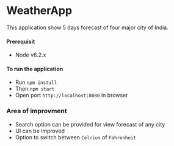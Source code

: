 # WeatherApp
This application show 5 days forecast of four major city of India.

#### Prerequisit

* Node v6.2.x

#### To run the application

* Run `npm install` 
* Then `npm start`
* Open port `http://localhost:8080` in browser 

### Area of improvment 
* Search option can be provided for view forecast of any city
* UI can be improved 
* Option to switch between `Celcius` of `Fahrenheit`  
